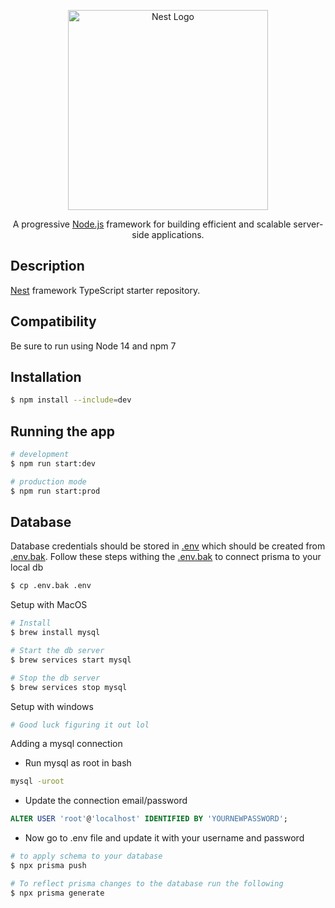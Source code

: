 <p align="center">
  <a href="http://nestjs.com/" target="blank"><img src="https://nestjs.com/img/logo_text.svg" width="320" alt="Nest Logo" /></a>
</p>

[circleci-image]: https://img.shields.io/circleci/build/github/nestjs/nest/master?token=abc123def456
[circleci-url]: https://circleci.com/gh/nestjs/nest

  <p align="center">A progressive <a href="http://nodejs.org" target="_blank">Node.js</a> framework for building efficient and scalable server-side applications.</p>
    <p align="center">

## Description

[Nest](https://github.com/nestjs/nest) framework TypeScript starter repository.

## Compatibility
Be sure to run using Node 14 and npm 7

## Installation

```bash
$ npm install --include=dev
```

## Running the app

```bash
# development
$ npm run start:dev

# production mode
$ npm run start:prod
```

## Database
 Database credentials should be stored in [.env](.env) which should be created from [.env.bak](.env.bak). Follow these steps withing the [.env.bak](.env.bak) to connect prisma to your local db
```bash
$ cp .env.bak .env
```

Setup with MacOS
```bash
# Install
$ brew install mysql

# Start the db server
$ brew services start mysql

# Stop the db server
$ brew services stop mysql
```

Setup with windows
```bash
# Good luck figuring it out lol
```


Adding a mysql connection
- Run mysql as root in bash
```bash
mysql -uroot
```
- Update the connection email/password
```SQL
ALTER USER 'root'@'localhost' IDENTIFIED BY 'YOURNEWPASSWORD';
```
- Now go to .env file and update it with your username and password

```bash
# to apply schema to your database
$ npx prisma push

# To reflect prisma changes to the database run the following
$ npx prisma generate
```
